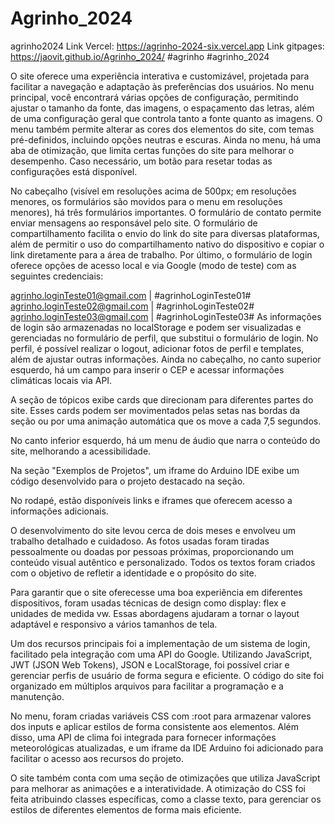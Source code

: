 # Agrinho_2024
agrinho2024
Link Vercel: https://agrinho-2024-six.vercel.app
Link gitpages: https://jaovit.github.io/Agrinho_2024/
#agrinho #agrinho_2024

O site oferece uma experiência interativa e customizável, projetada para facilitar a navegação e adaptação às preferências dos usuários. No menu principal, você encontrará várias opções de configuração, permitindo ajustar o tamanho da fonte, das imagens, o espaçamento das letras, além de uma configuração geral que controla tanto a fonte quanto as imagens. O menu também permite alterar as cores dos elementos do site, com temas pré-definidos, incluindo opções neutras e escuras. Ainda no menu, há uma aba de otimização, que limita certas funções do site para melhorar o desempenho. Caso necessário, um botão para resetar todas as configurações está disponível.

No cabeçalho (visível em resoluções acima de 500px; em resoluções menores, os formulários são movidos para o menu em resoluções menores), há três formulários importantes. O formulário de contato permite enviar mensagens ao responsável pelo site. O formulário de compartilhamento facilita o envio do link do site para diversas plataformas, além de permitir o uso do compartilhamento nativo do dispositivo e copiar o link diretamente para a área de trabalho. Por último, o formulário de login oferece opções de acesso local e via Google (modo de teste) com as seguintes credenciais:

agrinho.loginTeste01@gmail.com | #agrinhoLoginTeste01#
agrinho.loginTeste02@gmail.com | #agrinhoLoginTeste02#
agrinho.loginTeste03@gmail.com | #agrinhoLoginTeste03#
As informações de login são armazenadas no localStorage e podem ser visualizadas e gerenciadas no formulário de perfil, que substitui o formulário de login. No perfil, é possível realizar o logout, adicionar fotos de perfil e templates, além de ajustar outras informações. Ainda no cabeçalho, no canto superior esquerdo, há um campo para inserir o CEP e acessar informações climáticas locais via API.

A seção de tópicos exibe cards que direcionam para diferentes partes do site. Esses cards podem ser movimentados pelas setas nas bordas da seção ou por uma animação automática que os move a cada 7,5 segundos.

No canto inferior esquerdo, há um menu de áudio que narra o conteúdo do site, melhorando a acessibilidade.

Na seção "Exemplos de Projetos", um iframe do Arduino IDE exibe um código desenvolvido para o projeto destacado na seção.

No rodapé, estão disponíveis links e iframes que oferecem acesso a informações adicionais.


O desenvolvimento do site levou cerca de dois meses e envolveu um trabalho detalhado e cuidadoso. As fotos usadas foram tiradas pessoalmente ou doadas por pessoas próximas, proporcionando um conteúdo visual autêntico e personalizado. Todos os textos foram criados com o objetivo de refletir a identidade e o propósito do site.

Para garantir que o site oferecesse uma boa experiência em diferentes dispositivos, foram usadas técnicas de design como display: flex e unidades de medida vw. Essas abordagens ajudaram a tornar o layout adaptável e responsivo a vários tamanhos de tela.

Um dos recursos principais foi a implementação de um sistema de login, facilitado pela integração com uma API do Google. Utilizando JavaScript, JWT (JSON Web Tokens), JSON e LocalStorage, foi possível criar e gerenciar perfis de usuário de forma segura e eficiente. O código do site foi organizado em múltiplos arquivos para facilitar a programação e a manutenção.

No menu, foram criadas variáveis CSS com :root para armazenar valores dos inputs e aplicar estilos de forma consistente aos elementos. Além disso, uma API de clima foi integrada para fornecer informações meteorológicas atualizadas, e um iframe da IDE Arduino foi adicionado para facilitar o acesso aos recursos do projeto.

O site também conta com uma seção de otimizações que utiliza JavaScript para melhorar as animações e a interatividade. A otimização do CSS foi feita atribuindo classes específicas, como a classe texto, para gerenciar os estilos de diferentes elementos de forma mais eficiente.
